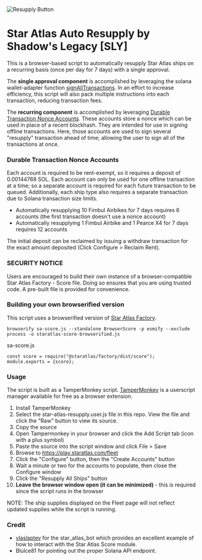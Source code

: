 ![Resupply Button](https://imgroovin.github.io/Star-Atlas-Resupply/resupply_all_ships.png "Resupply Button")

# Star Atlas Auto Resupply by Shadow's Legacy [SLY]
This is a browser-based script to automatically resupply Star Atlas ships on a recurring basis (once per day for 7 days) with a single approval.

The __single approval component__ is accomplished by leveraging the solana wallet-adapter function [signAllTransactions](https://solana-labs.github.io/wallet-adapter/classes/_solana_wallet_adapter_base.BaseSignerWalletAdapter.html#signAllTransactions). In an effort to increase efficiency, this script will also pack multiple instructions into each transaction, reducing transaction fees.

The __recurring component__ is accomplished by leveraging [Durable Transaction Nonce Accounts](https://docs.solana.com/implemented-proposals/durable-tx-nonces). These accounts store a nonce which can be used in place of a recent blockhash. They are intended for use in signing offline transactions. Here, those accounts are used to sign several "resupply" transaction ahead of time; allowing the user to sign all of the transactions at once.

### Durable Transaction Nonce Accounts
Each account is required to be rent-exempt, so it requires a deposit of 0.00144768 SOL.
Each account can only be used for one offline transaction at a time; so a separate account is required for each future transaction to be queued. Additionally, each ship type also requires a separate transaction due to Solana transaction size limits.
* Automatically resupplying 10 Fimbul Airbikes for 7 days requires 6 accounts (the first transaction doesn't use a nonce account)
* Automatically resupplying 1 Fimbul Airbike and 1 Pearce X4 for 7 days requires 12 accounts

The initial deposit can be reclaimed by issuing a withdraw transaction for the exact amount deposited (Click Configure > Reclaim Rent).

### SECURITY NOTICE
Users are encouraged to build their own instance of a browser-compatible Star Atlas Factory - Score file. Doing so ensures that you are using trusted code. A pre-built file is provided for convenience. 

### Building your own browserified version
This script uses a browserified version of [Star Atlas Factory](https://github.com/staratlasmeta/factory). 

```
browserify sa-score.js --standalone BrowserScore -p esmify --exclude process -o staratlas-score-browserified.js
```

sa-score.js
```
const score = require("@staratlas/factory/dist/score");
module.exports = {score};
```

### Usage
The script is built as a TamperMonkey script. [TamperMonkey](https://www.tampermonkey.net/) is a userscript manager available for free as a browser extension.

1. Install TamperMonkey
2. Select the star-atlas-resupply.user.js file in this repo. View the file and click the "Raw" button to view its source.
3. Copy the source
4. Open Tampermonkey in your browser and click the Add Script tab (icon with a plus symbol)
5. Paste the source into the script window and click File > Save
6. Browse to https://play.staratlas.com/fleet
7. Click the "Configure" button, then the "Create Accounts" button
8. Wait a minute or two for the accounts to populate, then close the Configure window
9. Click the "Resupply All Ships" button
10. __Leave the browser window open (it can be minimized)__ - this is required since the script runs in the browser

NOTE: The ship supplies displayed on the Fleet page will not reflect updated supplies while the script is running.

### Credit
* [vlaslaptev](https://github.com/vlaslaptev) for the star_atlas_bot which provides an excellent example of how to interact with the Star Atlas Score module.
* Blulce81 for pointing out the proper Solana API endpoint.
